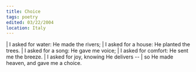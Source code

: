 ```yaml
---
title: Choice
tags: poetry
edited: 03/22/2004
location: Italy
---
```


| I asked for water: He made the rivers;
| I asked for a house: He planted the trees.
| I asked for a song: He gave me voice;
| I asked for comfort: He sent me the breeze.
| I asked for joy, knowing He delivers --
| so He made heaven, and gave me a choice.
